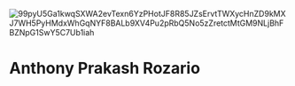 
![99pyU5Ga1kwqSXWA2evTexn6YzPHotJF8R85JZsErvtTWXycHnZD9kMXJ7WH5PyHMdxWhGqNYF8BALb9XV4Pu2pRbQ5No5zZretctMtGM9NLjBhFBZNpG1SwY5C7Ub1iah](https://github.com/user-attachments/assets/37d18fa3-4fae-453d-a55b-cef8706c6ccd)

# Anthony Prakash Rozario
